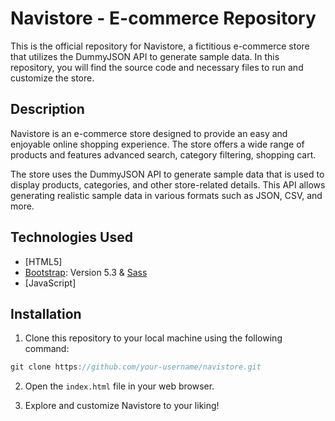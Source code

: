 # Navistore - E-commerce Repository

This is the official repository for Navistore, a fictitious e-commerce store that utilizes the DummyJSON API to generate sample data. In this repository, you will find the source code and necessary files to run and customize the store.

## Description

Navistore is an e-commerce store designed to provide an easy and enjoyable online shopping experience. The store offers a wide range of products and features advanced search, category filtering, shopping cart.

The store uses the DummyJSON API to generate sample data that is used to display products, categories, and other store-related details. This API allows generating realistic sample data in various formats such as JSON, CSV, and more.

## Technologies Used

* [HTML5]
* [Bootstrap](https://getbootstrap.com): Version 5.3 & [Sass](https://sass-lang.com/)
* [JavaScript]

## Installation

1. Clone this repository to your local machine using the following command: 
```ts
git clone https://github.com/your-username/navistore.git
```
2. Open the `index.html` file in your web browser.

3. Explore and customize Navistore to your liking!


